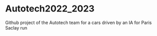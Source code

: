 # Autotech2022_2023
Github project of the Autotech team for a cars driven by an IA for Paris Saclay run
